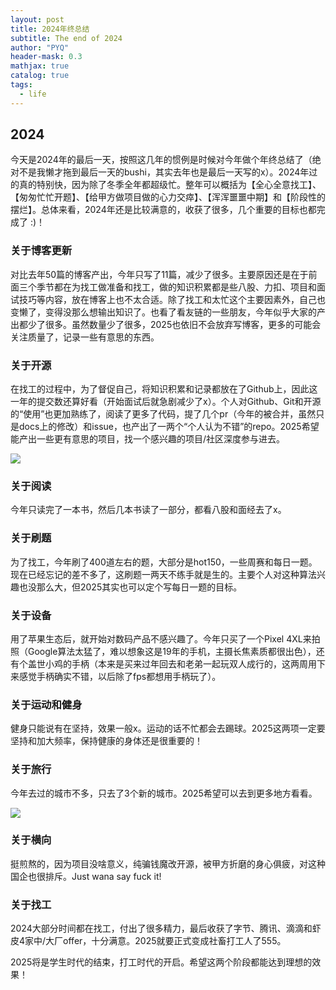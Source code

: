 ```yaml
---
layout: post
title: 2024年终总结
subtitle: The end of 2024
author: "PYQ"
header-mask: 0.3
mathjax: true
catalog: true
tags:
  - life 
---
```


## 2024

今天是2024年的最后一天，按照这几年的惯例是时候对今年做个年终总结了（绝对不是我懒才拖到最后一天的bushi，其实去年也是最后一天写的x）。2024年过的真的特别快，因为除了冬季全年都超级忙。整年可以概括为【全心全意找工】、【匆匆忙忙开题】、【给甲方做项目做的心力交瘁】、【浑浑噩噩中期】和【阶段性的摆烂】。总体来看，2024年还是比较满意的，收获了很多，几个重要的目标也都完成了 :)！

### 关于博客更新

对比去年50篇的博客产出，今年只写了11篇，减少了很多。主要原因还是在于前面三个季节都在为找工做准备和找工，做的知识积累都是些八股、力扣、项目和面试技巧等内容，放在博客上也不太合适。除了找工和太忙这个主要因素外，自己也变懒了，变得没那么想输出知识了。也看了看友链的一些朋友，今年似乎大家的产出都少了很多。虽然数量少了很多，2025也依旧不会放弃写博客，更多的可能会关注质量了，记录一些有意思的东西。

### 关于开源

在找工的过程中，为了督促自己，将知识积累和记录都放在了Github上，因此这一年的提交数还算好看（开始面试后就急剧减少了x）。个人对Github、Git和开源的“使用”也更加熟练了，阅读了更多了代码，提了几个pr（今年的被合并，虽然只是docs上的修改）和issue，也产出了一两个“个人认为不错”的repo。2025希望能产出一些更有意思的项目，找一个感兴趣的项目/社区深度参与进去。

<img src="https://cdn.jsdelivr.net/gh/peng-yq/Gallery/202412311059451.png"/>


### 关于阅读

今年只读完了一本书，然后几本书读了一部分，都看八股和面经去了x。

### 关于刷题

为了找工，今年刷了400道左右的题，大部分是hot150，一些周赛和每日一题。现在已经忘记的差不多了，这刷题一两天不练手就是生的。主要个人对这种算法兴趣也没那么大，但2025其实也可以定个写每日一题的目标。

### 关于设备

用了苹果生态后，就开始对数码产品不感兴趣了。今年只买了一个Pixel 4XL来拍照（Google算法太猛了，难以想象这是19年的手机，主摄长焦素质都很出色），还有个盖世小鸡的手柄（本来是买来过年回去和老弟一起玩双人成行的，这两周用下来感觉手柄确实不错，以后除了fps都想用手柄玩了）。

### 关于运动和健身

健身只能说有在坚持，效果一般x。运动的话不忙都会去踢球。2025这两项一定要坚持和加大频率，保持健康的身体还是很重要的！

### 关于旅行

今年去过的城市不多，只去了3个新的城市。2025希望可以去到更多地方看看。

<img src="https://cdn.jsdelivr.net/gh/peng-yq/Gallery/202412311215834.png"/>

### 关于横向

挺煎熬的，因为项目没啥意义，纯骗钱魔改开源，被甲方折磨的身心俱疲，对这种国企也很排斥。Just wana say fuck it!

### 关于找工

2024大部分时间都在找工，付出了很多精力，最后收获了字节、腾讯、滴滴和虾皮4家中/大厂offer，十分满意。2025就要正式变成社畜打工人了555。

2025将是学生时代的结束，打工时代的开启。希望这两个阶段都能达到理想的效果！
